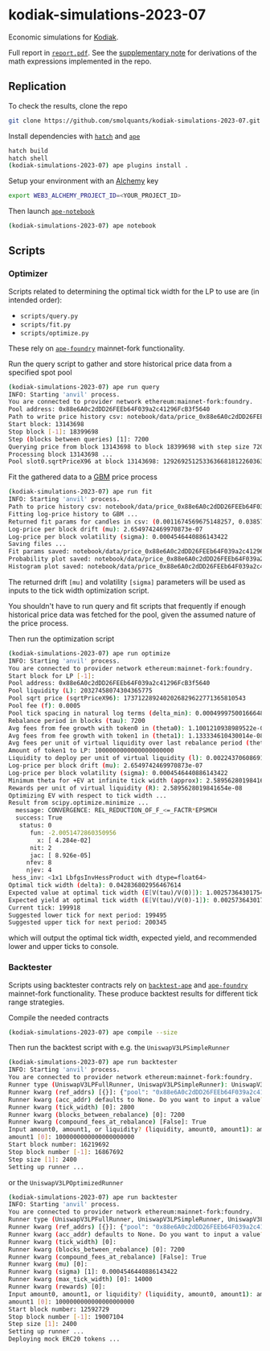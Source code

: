 # kodiak-simulations-2023-07

Economic simulations for [Kodiak](https://kodiak.finance).

Full report in [`report.pdf`](./report.pdf). See the [supplementary note](https://hackmd.io/@fmrmf/Byk9XP-in) for derivations of the math expressions implemented in the repo.

## Replication

To check the results, clone the repo

```sh
git clone https://github.com/smolquants/kodiak-simulations-2023-07.git
```

Install dependencies with [`hatch`](https://github.com/pypa/hatch) and [`ape`](https://github.com/ApeWorX/ape)

```sh
hatch build
hatch shell
(kodiak-simulations-2023-07) ape plugins install .
```

Setup your environment with an [Alchemy](https://www.alchemy.com) key

```sh
export WEB3_ALCHEMY_PROJECT_ID=<YOUR_PROJECT_ID>
```

Then launch [`ape-notebook`](https://github.com/ApeWorX/ape-notebook)

```sh
(kodiak-simulations-2023-07) ape notebook
```

## Scripts

### Optimizer

Scripts related to determining the optimal tick width for the LP to use are (in intended order):

- `scripts/query.py`
- `scripts/fit.py`
- `scripts/optimize.py`

These rely on [`ape-foundry`](https://github.com/ApeWorX/ape-foundry) mainnet-fork functionality.

Run the query script to gather and store historical price data from a specified spot pool

```sh
(kodiak-simulations-2023-07) ape run query
INFO: Starting 'anvil' process.
You are connected to provider network ethereum:mainnet-fork:foundry.
Pool address: 0x88e6A0c2dDD26FEEb64F039a2c41296FcB3f5640
Path to write price history csv: notebook/data/price_0x88e6A0c2dDD26FEEb64F039a2c41296FcB3f5640_13143698_18399698_7200.csv
Start block: 13143698
Stop block [-1]: 18399698
Step (blocks between queries) [1]: 7200
Querying price from block 13143698 to block 18399698 with step size 7200 ...
Processing block 13143698 ...
Pool slot0.sqrtPriceX96 at block 13143698: 1292692512533636681812260363304234
```

Fit the gathered data to a [GBM](https://en.wikipedia.org/wiki/Geometric_Brownian_motion) price process

```sh
(kodiak-simulations-2023-07) ape run fit
INFO: Starting 'anvil' process.
Path to price history csv: notebook/data/price_0x88e6A0c2dDD26FEEb64F039a2c41296FcB3f5640_13143698_18399698_7200.csv
Fitting log-price history to GBM ...
Returned fit params for candles in csv: (0.0011674569675148257, 0.03857783017026948)
Log-price per block drift (mu): 2.6549742469970873e-07
Log-price per block volatility (sigma): 0.0004546440886143422
Saving files ...
Fit params saved: notebook/data/price_0x88e6A0c2dDD26FEEb64F039a2c41296FcB3f5640_13143698_18399698_7200_params.csv
Probability plot saved: notebook/data/price_0x88e6A0c2dDD26FEEb64F039a2c41296FcB3f5640_13143698_18399698_7200_probplot.png
Histogram plot saved: notebook/data/price_0x88e6A0c2dDD26FEEb64F039a2c41296FcB3f5640_13143698_18399698_7200_hist.png
```

The returned drift `[mu]` and volatility `[sigma]` parameters will be used as inputs to the tick width optimization script.

You shouldn't have to run query and fit scripts that frequently if enough historical price data was fetched for the pool,
given the assumed nature of the price process.

Then run the optimization script

```sh
(kodiak-simulations-2023-07) ape run optimize
INFO: Starting 'anvil' process.
You are connected to provider network ethereum:mainnet-fork:foundry.
Start block for LP [-1]:
Pool address: 0x88e6A0c2dDD26FEEb64F039a2c41296FcB3f5640
Pool liquidity (L): 20327458074304365775
Pool sqrt price (sqrtPriceX96): 1737122892402026829622771365810543
Pool fee (f): 0.0005
Pool tick spacing in natural log terms (delta_min): 0.0004999750016664899
Rebalance period in blocks (tau): 7200
Avg fees from fee growth with token0 in (theta0): 1.1001210938989522e-08
Avg fees from fee growth with token1 in (theta1): 1.133334610430014e-08
Avg fees per unit of virtual liquidity over last rebalance period (theta): 1.1167278521644831e-08
Amount of token1 to LP: 1000000000000000000000
Liquidity to deploy per unit of virtual liquidity (l): 0.0022437060869181266
Log-price per block drift (mu): 2.6549742469970873e-07
Log-price per block volatility (sigma): 0.0004546440886143422
Minimum theta for +EV at infinite tick width (approx): 2.5895628019841654e-08
Rewards per unit of virtual liquidity (R): 2.5895628019841654e-08
Optimizing EV with respect to tick width ...
Result from scipy.optimize.minimize ...
  message: CONVERGENCE: REL_REDUCTION_OF_F_<=_FACTR*EPSMCH
  success: True
   status: 0
      fun: -2.0051472860350956
        x: [ 4.284e-02]
      nit: 2
      jac: [ 8.926e-05]
     nfev: 8
     njev: 4
 hess_inv: <1x1 LbfgsInvHessProduct with dtype=float64>
Optimal tick width (delta): 0.042836802956467614
Expected value at optimal tick width (E[V(tau)/V(0)]): 1.0025736430175478
Expected yield at optimal tick width (E[V(tau)/V(0)-1]): 0.002573643017547811
Current tick: 199918
Suggested lower tick for next period: 199495
Suggested upper tick for next period: 200345
```

which will output the optimal tick width, expected yield, and recommended lower and upper ticks to console.


### Backtester

Scripts using backtester contracts rely on [`backtest-ape`](https://github.com/smolquants/backtest-ape) and
[`ape-foundry`](https://github.com/ApeWorX/ape-foundry) mainnet-fork functionality. These produce backtest results
for different tick range strategies.

Compile the needed contracts

```sh
(kodiak-simulations-2023-07) ape compile --size
```

Then run the backtest script with e.g. the `UniswapV3LPSimpleRunner`

```sh
(kodiak-simulations-2023-07) ape run backtester
INFO: Starting 'anvil' process.
You are connected to provider network ethereum:mainnet-fork:foundry.
Runner type (UniswapV3LPFullRunner, UniswapV3LPSimpleRunner): UniswapV3LPSimpleRunner
Runner kwarg (ref_addrs) [{}]: {"pool": "0x88e6A0c2dDD26FEEb64F039a2c41296FcB3f5640", "manager": "0xC36442b4a4522E871399CD717aBDD847Ab11FE88"}
Runner kwarg (acc_addr) defaults to None. Do you want to input a value? [y/N]: N
Runner kwarg (tick_width) [0]: 2800
Runner kwarg (blocks_between_rebalance) [0]: 7200
Runner kwarg (compound_fees_at_rebalance) [False]: True
Input amount0, amount1, or liquidity? (liquidity, amount0, amount1): amount1
amount1 [0]: 1000000000000000000000
Start block number: 16219692
Stop block number [-1]: 16867692
Step size [1]: 2400
Setting up runner ...
```

or the `UniswapV3LPOptimizedRunner`

```sh
(kodiak-simulations-2023-07) ape run backtester
INFO: Starting 'anvil' process.
You are connected to provider network ethereum:mainnet-fork:foundry.
Runner type (UniswapV3LPFullRunner, UniswapV3LPSimpleRunner, UniswapV3LPOptimizedRunner): UniswapV3LPOptimizedRunner
Runner kwarg (ref_addrs) [{}]: {"pool": "0x88e6A0c2dDD26FEEb64F039a2c41296FcB3f5640", "manager": "0xC36442b4a4522E871399CD717aBDD847Ab11FE88"}
Runner kwarg (acc_addr) defaults to None. Do you want to input a value? [y/N]: N
Runner kwarg (tick_width) [0]:
Runner kwarg (blocks_between_rebalance) [0]: 7200
Runner kwarg (compound_fees_at_rebalance) [False]: True
Runner kwarg (mu) [0]:
Runner kwarg (sigma) [1]: 0.0004546440886143422
Runner kwarg (max_tick_width) [0]: 14000
Runner kwarg (rewards) [0]:
Input amount0, amount1, or liquidity? (liquidity, amount0, amount1): amount1
amount1 [0]: 1000000000000000000000
Start block number: 12592729
Stop block number [-1]: 19007104
Step size [1]: 2400
Setting up runner ...
Deploying mock ERC20 tokens ...
```
